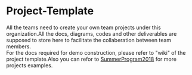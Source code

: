 # Project-Template
All the teams need to create your own team projects under this organization.All the docs, diagrams, codes and other deliverables are supposed to store here to facilitate the collaberation between team members.  
For the docs required for demo construction, please refer to "wiki" of the project template.Also you can refor to [SummerProgram2018](https://github.com/SummerProgram2018) for more projects examples.
